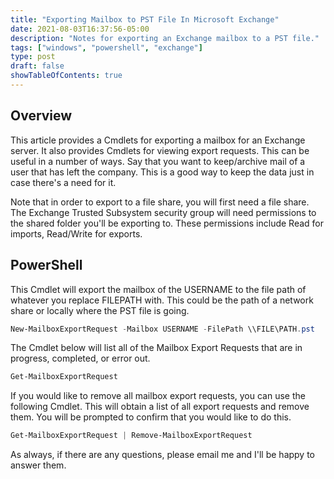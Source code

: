```yaml
---
title: "Exporting Mailbox to PST File In Microsoft Exchange"
date: 2021-08-03T16:37:56-05:00
description: "Notes for exporting an Exchange mailbox to a PST file."
tags: ["windows", "powershell", "exchange"]
type: post
draft: false
showTableOfContents: true
---
```


## Overview

This article provides a Cmdlets for exporting a mailbox for an 
Exchange server. It also provides Cmdlets for viewing export requests. 
This can be useful in a number of ways. Say that you want to keep/archive 
mail of a user that has left the company. This is a good way to keep 
the data just in case there's a need for it.

Note that in order to export to a file share, you will first need a file 
share. The Exchange Trusted Subsystem security group will need permissions 
to the shared folder you'll be exporting to. These permissions include Read 
for imports, Read/Write for exports.

## PowerShell

This Cmdlet will export the mailbox of the USERNAME to the file path of 
whatever you replace FILEPATH with. This could be the path of a network 
share or locally where the PST file is going.

```powershell
New-MailboxExportRequest -Mailbox USERNAME -FilePath \\FILE\PATH.pst
```

The Cmdlet below will list all of the Mailbox Export Requests that are 
in progress, completed, or error out.

```powershell
Get-MailboxExportRequest
```

If you would like to remove all mailbox export requests, you can use the 
following Cmdlet. This will obtain a list of all export requests and 
remove them. You will be prompted to confirm that you would like to do this.

```powershell
Get-MailboxExportRequest | Remove-MailboxExportRequest
```

As always, if there are any questions, please email me and I'll be happy 
to answer them.
